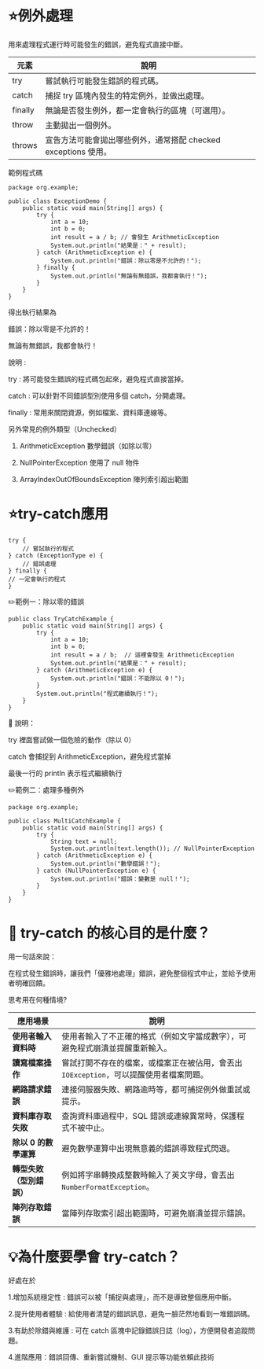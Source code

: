 # ⭐例外處理

用來處理程式運行時可能發生的錯誤，避免程式直接中斷。

| 元素             | 說明                                                                 |
|------------------|----------------------------------------------------------------------|
| try              | 嘗試執行可能發生錯誤的程式碼。                                       |
| catch            | 捕捉 try 區塊內發生的特定例外，並做出處理。                         |
| finally          | 無論是否發生例外，都一定會執行的區塊（可選用）。                   |
| throw            | 主動拋出一個例外。                                                   |
| throws           | 宣告方法可能會拋出哪些例外，通常搭配 checked exceptions 使用。     |

範例程式碼
```
package org.example;

public class ExceptionDemo {
    public static void main(String[] args) {
        try {
            int a = 10;
            int b = 0;
            int result = a / b; // 會發生 ArithmeticException
            System.out.println("結果是：" + result);
        } catch (ArithmeticException e) {
            System.out.println("錯誤：除以零是不允許的！");
        } finally {
            System.out.println("無論有無錯誤，我都會執行！");
        }
    }
}
```
得出執行結果為

錯誤：除以零是不允許的！

無論有無錯誤，我都會執行！

說明 :

try	: 將可能發生錯誤的程式碼包起來，避免程式直接當掉。

catch	: 可以針對不同錯誤型別使用多個 catch，分開處理。

finally	: 常用來關閉資源，例如檔案、資料庫連線等。

另外常見的例外類型（Unchecked）

1. ArithmeticException	數學錯誤（如除以零）

2. NullPointerException	使用了 null 物件

3. ArrayIndexOutOfBoundsException	陣列索引超出範圍

# ⭐try-catch應用
```
try {
    // 嘗試執行的程式
} catch (ExceptionType e) {
    // 錯誤處理
} finally {
// 一定會執行的程式    
}
```

✏️範例一：除以零的錯誤
```
public class TryCatchExample {
    public static void main(String[] args) {
        try {
            int a = 10;
            int b = 0;
            int result = a / b;  // 這裡會發生 ArithmeticException
            System.out.println("結果是：" + result);
        } catch (ArithmeticException e) {
            System.out.println("錯誤：不能除以 0！");
        }
        System.out.println("程式繼續執行！");
    }
}
```
📝 說明：

try 裡面嘗試做一個危險的動作（除以 0）

catch 會捕捉到 ArithmeticException，避免程式當掉

最後一行的 println 表示程式繼續執行

✏️範例二：處理多種例外
```
package org.example;

public class MultiCatchExample {
    public static void main(String[] args) {
        try {
            String text = null;
            System.out.println(text.length()); // NullPointerException
        } catch (ArithmeticException e) {
            System.out.println("數學錯誤！");
        } catch (NullPointerException e) {
            System.out.println("錯誤：變數是 null！");
        }
    }
}
```
# 🎯 try-catch 的核心目的是什麼？

用一句話來說：

在程式發生錯誤時，讓我們「優雅地處理」錯誤，避免整個程式中止，並給予使用者明確回饋。

思考用在何種情境?

| 應用場景 | 說明 |
|----------|------|
| **使用者輸入資料時** | 使用者輸入了不正確的格式（例如文字當成數字），可避免程式崩潰並提醒重新輸入。 |
| **讀寫檔案操作** | 嘗試打開不存在的檔案，或檔案正在被佔用，會丟出 `IOException`，可以提醒使用者檔案問題。 |
| **網路請求錯誤** | 連接伺服器失敗、網路逾時等，都可捕捉例外做重試或提示。 |
| **資料庫存取失敗** | 查詢資料庫過程中，SQL 錯誤或連線異常時，保護程式不被中止。 |
| **除以 0 的數學運算** | 避免數學運算中出現無意義的錯誤導致程式閃退。 |
| **轉型失敗（型別錯誤）** | 例如將字串轉換成整數時輸入了英文字母，會丟出 `NumberFormatException`。 |
| **陣列存取錯誤** | 當陣列存取索引超出範圍時，可避免崩潰並提示錯誤。 |

# 💡為什麼要學會 try-catch？
好處在於

1.增加系統穩定性 : 錯誤可以被「捕捉與處理」，而不是導致整個應用中斷。

2.提升使用者體驗 : 給使用者清楚的錯誤訊息，避免一臉茫然地看到一堆錯誤碼。

3.有助於除錯與維護 : 可在 catch 區塊中記錄錯誤日誌（log），方便開發者追蹤問題。

4.進階應用：錯誤回傳、重新嘗試機制、GUI 提示等功能依賴此技術


